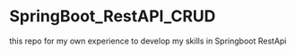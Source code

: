 # SpringBoot_RestAPI_CRUD
this repo for my own experience to develop my skills in Springboot RestApi
